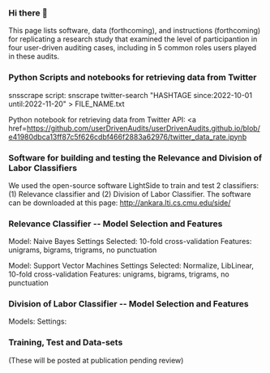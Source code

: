 ### Hi there 👋

This page lists software, data (forthcoming), and instructions (forthcoming) for replicating a research study that examined the level of participantion in four user-driven auditing cases, including in 5 common roles users played in these audits.

### Python Scripts and notebooks for retrieving data from Twitter

snsscrape script: snscrape twitter-search "HASHTAGE since:2022-10-01 until:2022-11-20" > FILE_NAME.txt

Python notebook for retrieving data from Twitter API:
<a href=https://github.com/userDrivenAudits/userDrivenAudits.github.io/blob/e41980dbca13ff87c5f626cdbf466f2883a62976/twitter_data_rate.ipynb </a>


### Software for building and testing the Relevance and Division of Labor Classifiers
We used the open-source software LightSide to train and test 2 classifiers: (1) Relevance classifier and (2) Division of Labor Classifier. The software can be downloaded at this page: http://ankara.lti.cs.cmu.edu/side/ 

### Relevance Classifier -- Model Selection and Features

Model: Naive Bayes
Settings Selected: 10-fold cross-validation
Features: unigrams, bigrams, trigrams, no punctuation

Model: Support Vector Machines
Settings Selected: Normalize, LibLinear, 10-fold cross-validation
Features: unigrams, bigrams, trigrams, no punctuation

### Division of Labor Classifier -- Model Selection and Features

Models: 
Settings:



### Training, Test and Data-sets
(These will be posted at publication pending review)
